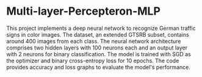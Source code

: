 # Multi-layer-Percepteron-MLP
This project implements a deep neural network to recognize German traffic signs in color images. The dataset, an extended GTSRB subset, contains around 400 images from each class. The neural network architecture comprises two hidden layers with 100 neurons each and an output layer with 2 neurons for binary classification. The model is trained with SGD as the optimizer and binary cross-entropy loss for 10 epochs. The code provides accuracy and loss graphs to evaluate the model's performance.

